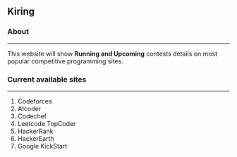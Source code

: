 ## Kiring

### About
---
This website will show **Running and Upcoming** contests details on most popular competitive programming sites.

### Current available sites
---
1. Codeforces
2. Atcoder
3. Codechef
4. Leetcode TopCoder
5. HackerRank 
6. HackerEarth
7. Google KickStart
